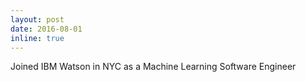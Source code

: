 ```yaml
---
layout: post
date: 2016-08-01
inline: true
---
```


Joined IBM Watson in NYC as a Machine Learning Software Engineer
